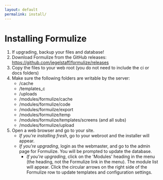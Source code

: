 ```yaml
---
layout: default
permalink: install/
---
```


# Installing Formulize

1. If upgrading, backup your files and database!
2. Download Formulize from the GitHub releases: https://github.com/jegelstaff/formulize/releases
3. Copy the files to your web root (you do not need to include the ci or docs folders)
4. Make sure the following folders are writable by the server:
   - /cache
   - /templates_c
   - /uploads
   - /modules/formulize/cache
   - /modules/formulize/code
   - /modules/formuilze/export
   - /modules/formulize/temp
   - /modules/formulize/templates/screens (and all subs)
   - /modules/formulize/upload
5. Open a web browser and go to your site.
   - _If you're installing fresh_, go to your webroot and the installer will appear.
   - _If you're upgrading_, login as the webmaster, and go to the admin page for Formulize. You will be prompted to update the database.
	 - _If you're upgrading_, click on the 'Modules' heading in the menu (the heading, not the Formulize link in the menu). The module list will appear. Click the circular arrows on the right side of the Formulize row to update templates and configuration settings.
